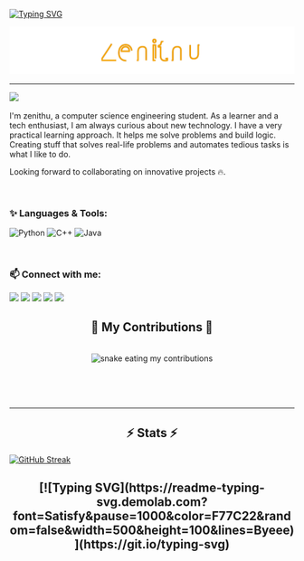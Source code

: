 [![Typing SVG](https://readme-typing-svg.demolab.com?font=Satisfy&pause=1000&color=F77C22&random=false&width=500&height=100&lines=Hi+there)](https://git.io/typing-svg)

<a href="https://github.com/zenithu-s">
    <img src="zenithu.svg" alt="zenithu">
</a>
<hr>
<!-- Visitor Counter -->
<img src="https://komarev.com/ghpvc/?username=zenithu-s&color=3aa1bf&style=for-the-badge&label=HELLO+VISITOR" width=110>

<p>I'm zenithu, a computer science engineering student. As a learner and a tech enthusiast, I am always curious about new technology. I have a very practical learning approach. It helps me solve problems and build logic. Creating stuff that solves real-life problems and automates tedious tasks is what I like to do.</p>
<p>Looking forward to collaborating on innovative projects 🔥.</p>

<br>

### ✨ Languages & Tools:
![Python](https://skillicons.dev/icons?i=python)
![C++](https://skillicons.dev/icons?i=cpp)
![Java](https://skillicons.dev/icons?i=java)

<br>

### 📫 Connect with me:
[![](https://img.icons8.com/fluency/40/000000/gmail-new.png)]()
[![](https://img.icons8.com/fluency/40/000000/instagram-new.png)](https://www.instagram.com/zenithu_s/)
[![](https://img.icons8.com/color/40/000000/discord-logo.png)]()
[![](https://img.icons8.com/external-tal-revivo-color-tal-revivo/40/000000/external-hackerrank-is-a-technology-company-that-focuses-on-competitive-programming-logo-color-tal-revivo.png)](https://www.hackerrank.com/)
[![](https://img.icons8.com/color/40/null/telegram-app--v1.png)]()
<br>

<div align="center">
  <h2>🐍 My Contributions 🐍</h2>
  <br>
  <img alt="snake eating my contributions" src="https://raw.githubusercontent.com/zenithu-s/zenithu-s/output/github-contribution-grid-snake.svg" />
  
  <br/><br/><br/>
</div>

<hr/>

<h2 align="center">⚡ Stats ⚡</h2>

[![GitHub Streak](https://streak-stats.demolab.com?user=zenithu-s&theme=transparent)](https://git.io/streak-stats)

<h2 align="center"> [![Typing SVG](https://readme-typing-svg.demolab.com?font=Satisfy&pause=1000&color=F77C22&random=false&width=500&height=100&lines=Byeee)](https://git.io/typing-svg) </h2>
